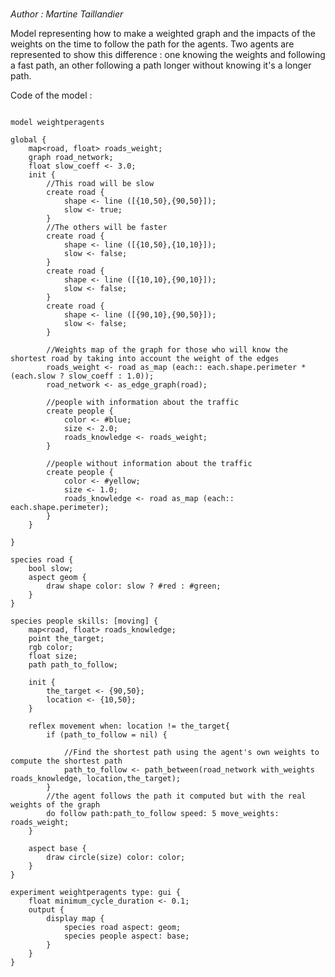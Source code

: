 [//]: # (keyword|operator_path_between)
[//]: # (keyword|operator_with_weights)
[//]: # (keyword|operator_line)
[//]: # (keyword|operator_as_map)
[//]: # (keyword|operator_\:\:)
[//]: # (keyword|type_path)
[//]: # (keyword|concept_graph)
[//]: # (keyword|concept_agent_movement)
[//]: # (keyword|concept_skill)
#  


_Author :  Martine Taillandier_

Model representing how to make a weighted graph and the impacts of the weights on the time to follow the path for the agents.  Two agents are represented to show this difference : one knowing the weights and following a fast path, an other following a path longer  without knowing it's a longer path.


Code of the model : 

```

model weightperagents

global {
	map<road, float> roads_weight;
	graph road_network;
	float slow_coeff <- 3.0;
	init {
		//This road will be slow
		create road {
			shape <- line ([{10,50},{90,50}]);
			slow <- true;
		}
		//The others will be faster
		create road {
			shape <- line ([{10,50},{10,10}]);
			slow <- false;
		}
		create road {
			shape <- line ([{10,10},{90,10}]);
			slow <- false;
		}
		create road {
			shape <- line ([{90,10},{90,50}]);
			slow <- false;
		}
		
		//Weights map of the graph for those who will know the shortest road by taking into account the weight of the edges
		roads_weight <- road as_map (each:: each.shape.perimeter * (each.slow ? slow_coeff : 1.0));
		road_network <- as_edge_graph(road);
		
		//people with information about the traffic
		create people {
			color <- #blue;
			size <- 2.0;
			roads_knowledge <- roads_weight;
		}
		
		//people without information about the traffic
		create people {
			color <- #yellow;
			size <- 1.0;
			roads_knowledge <- road as_map (each:: each.shape.perimeter);
		}
	}
	
}

species road {
	bool slow;
	aspect geom {
		draw shape color: slow ? #red : #green;
	}
}
	
species people skills: [moving] {
	map<road, float> roads_knowledge;
	point the_target;
	rgb color;
	float size;
	path path_to_follow;
	
	init {
		the_target <- {90,50};
		location <- {10,50};
	}
		
	reflex movement when: location != the_target{
		if (path_to_follow = nil) {
			
			//Find the shortest path using the agent's own weights to compute the shortest path
			path_to_follow <- path_between(road_network with_weights roads_knowledge, location,the_target);
		}
		//the agent follows the path it computed but with the real weights of the graph
		do follow path:path_to_follow speed: 5 move_weights: roads_weight;
	}
		
	aspect base {
		draw circle(size) color: color;
	}
}

experiment weightperagents type: gui {
	float minimum_cycle_duration <- 0.1;
	output {
		display map {
			species road aspect: geom;
			species people aspect: base;
		}
	}
}
```

